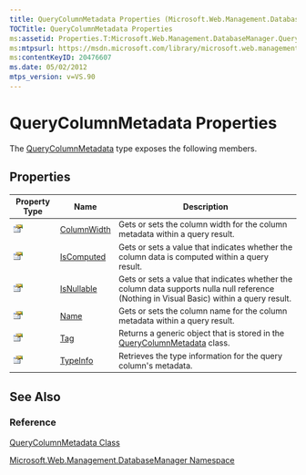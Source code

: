 ```yaml
---
title: QueryColumnMetadata Properties (Microsoft.Web.Management.DatabaseManager)
TOCTitle: QueryColumnMetadata Properties
ms:assetid: Properties.T:Microsoft.Web.Management.DatabaseManager.QueryColumnMetadata
ms:mtpsurl: https://msdn.microsoft.com/library/microsoft.web.management.databasemanager.querycolumnmetadata_properties(v=VS.90)
ms:contentKeyID: 20476607
ms.date: 05/02/2012
mtps_version: v=VS.90
---
```


# QueryColumnMetadata Properties

The [QueryColumnMetadata](querycolumnmetadata-class-microsoft-web-management-databasemanager.md) type exposes the following members.

## Properties

|Property Type|Name|Description|
|--- |--- |--- |
|![Public property](images/Dd565931.pubproperty(en-us,VS.90).gif "Public property")|[ColumnWidth](querycolumnmetadata-columnwidth-property-microsoft-web-management-databasemanager.md)|Gets or sets the column width for the column metadata within a query result.|
|![Public property](images/Dd565931.pubproperty(en-us,VS.90).gif "Public property")|[IsComputed](querycolumnmetadata-iscomputed-property-microsoft-web-management-databasemanager.md)|Gets or sets a value that indicates whether the column data is computed within a query result.|
|![Public property](images/Dd565931.pubproperty(en-us,VS.90).gif "Public property")|[IsNullable](querycolumnmetadata-isnullable-property-microsoft-web-management-databasemanager.md)|Gets or sets a value that indicates whether the column data supports nulla null reference (Nothing in Visual Basic) within a query result.|
|![Public property](images/Dd565931.pubproperty(en-us,VS.90).gif "Public property")|[Name](querycolumnmetadata-name-property-microsoft-web-management-databasemanager.md)|Gets or sets the column name for the column metadata within a query result.|
|![Public property](images/Dd565931.pubproperty(en-us,VS.90).gif "Public property")|[Tag](querycolumnmetadata-tag-property-microsoft-web-management-databasemanager.md)|Returns a generic object that is stored in the [QueryColumnMetadata](querycolumnmetadata-class-microsoft-web-management-databasemanager.md) class.|
|![Public property](images/Dd565931.pubproperty(en-us,VS.90).gif "Public property")|[TypeInfo](querycolumnmetadata-typeinfo-property-microsoft-web-management-databasemanager.md)|Retrieves the type information for the query column's metadata.|

## See Also

### Reference

[QueryColumnMetadata Class](querycolumnmetadata-class-microsoft-web-management-databasemanager.md)

[Microsoft.Web.Management.DatabaseManager Namespace](microsoft-web-management-databasemanager-namespace.md)
